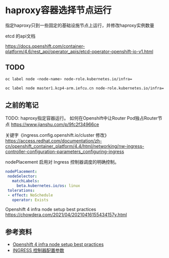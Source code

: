 # haproxy容器选择节点运行

指定haproxy只到一些固定的基础设施节点上运行，并修改haproxy实例数量

etcd 的api文档

https://docs.openshift.com/container-platform/4.6/rest_api/operator_apis/etcd-operator-openshift-io-v1.html

## TODO

```bash
oc label node <node-name> node-role.kubernetes.io/infra=

oc label node master1.kcp4-arm.iefcu.cn node-role.kubernetes.io/infra=
```

## 之前的笔记


TODO:
haproxy指定容器运行。
如何在Openshift中让Router Pod独占Router节点
https://www.jianshu.com/p/9fc2f34966ce

关键字《ingress.config.openshift.io/cluster 修改》
https://access.redhat.com/documentation/zh-cn/openshift_container_platform/4.4/html/networking/nw-ingress-controller-configuration-parameters_configuring-ingress

nodePlacement 启用对 Ingress 控制器调度的明确控制。
```yaml
nodePlacement:
 nodeSelector:
   matchLabels:
     beta.kubernetes.io/os: linux
 tolerations:
 - effect: NoSchedule
   operator: Exists
```

Openshift 4 infra node setup best practices
https://chowdera.com/2021/04/20210416155434157y.html


## 参考资料

* [Openshift 4 infra node setup best practices](https://chowdera.com/2021/04/20210416155434157y.html)
* [INGRESS 控制器配置参数](https://access.redhat.com/documentation/zh-cn/openshift_container_platform/4.4/html/networking/nw-ingress-controller-configuration-parameters_configuring-ingress)
